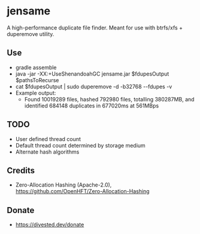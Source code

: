 jensame
=======

A high-performance duplicate file finder.
Meant for use with btrfs/xfs + duperemove utility.

Use
---
- gradle assemble
- java -jar -XX:+UseShenandoahGC jensame.jar $fdupesOutput $pathsToRecurse
- cat $fdupesOutput | sudo duperemove -d -b32768 --fdupes -v
- Example output:
    - Found 10019289 files, hashed 792980 files, totalling 380287MB, and identified 684148 duplicates in 677020ms at 561MBps

TODO
----
- User defined thread count
- Default thread count determined by storage medium
- Alternate hash algorithms

Credits
-------
- Zero-Allocation Hashing (Apache-2.0), https://github.com/OpenHFT/Zero-Allocation-Hashing

Donate
-------
- https://divested.dev/donate
